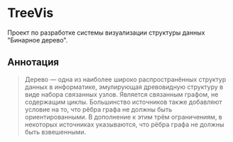 TreeVis
=======

Проект по разработке системы визуализации структуры данных "Бинарное дерево".


Аннотация
---------

> Дерево — одна из наиболее широко распространённых структур данных в информатике,
> эмулирующая древовидную структуру в виде набора связанных узлов. Является связанным
> графом, не содержащим циклы. Большинство источников также добавляют условие на то,
> что рёбра графа не должны быть ориентированными. В дополнение к этим трём ограничениям,
> в некоторых источниках указываются, что рёбра графа не должны быть взвешенными.

